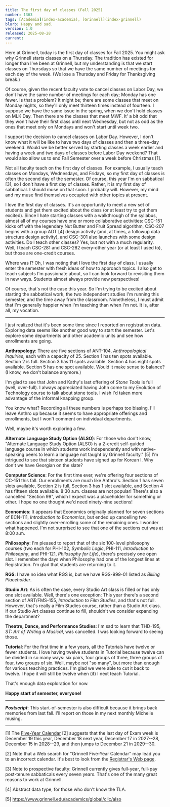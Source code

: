 ```yaml
---
title: The first day of classes (Fall 2025)
number: 1363
tags: [Academia](index-academia), [Grinnell](index-grinnell)
blurb: Happy and sad.
version: 1.0
released: 2025-08-28
current: 
---
```

Here at Grinnell, today is the first day of classes for Fall 2025. You might ask why Grinnell starts classes on a Thursday. The tradition has existed for longer than I've been at Grinnell, but my understanding is that we start classes on Thursdays so that we have the same number of meetings for each day of the week. (We lose a Thursday and Friday for Thanksgiving break.)

Of course, given the recent faculty vote to cancel classes on Labor Day, we don't have the same number of meetings for each day; Monday has one fewer. Is that a problem? It might be; there are some classes that meet on Monday nights, so they'll only meet thirteen times instead of fourteen. I suppose we have the same issue in the spring, when we don't hold classes on MLK Day. Then there are the classes that meet MWF. It' a bit odd that they won't have their first class until next Wednesday, but not as odd as the ones that meet only on Mondays and won't start until week two.

I support the decision to cancel classes on Labor Day. However, I don't know what it will be like to have two days of classes and then a three-day weekend. Would we be better served by starting classes a week earlier and having a week and two days of classes before Labor Day weekend? That would also allow us to end Fall Semester over a week before Christmas [1].

Not all faculty teach on the first day of classes. For example, I usually teach classes on Mondays, Wednesdays, and Fridays, so my first day of classes is often the second day of the semester. Of course, this year I'm on sabbatical [3], so I don't have a first day of classes. Rather, it is my first day of sabbatical. I should muse on that soon. I probably will. However, my mind and my muse find themselves occupied with other topics at present.

I love the first day of classes. It's an opportunity to meet a new set of students and get them excited about the class (or at least try to get them excited). Since I hate starting classes with a walkthrough of the syllabus, almost all of my courses have one or more collaborative activities: CSC-151 kicks off with the legendary Nut Butter and Fruit Spread algorithm, CSC-207 begins with a group ADT [4] design activity (and, at times, a followup data structure design activity), and CSC-301 also launches with some design activities. Do I teach other classes? Yes, but not with a much regularity. Well, I teach CSC-281 and CSC-282 every-other year (or at least I used to), but those are one-credit courses.

Where was I? Oh, I was noting that I love the first day of class. I usually enter the semester with fresh ideas of how to approach topics. I also get to teach subjects I'm passionate about, so I can look forward to revisiting them in new ways. Students almost always provide new perspectives!

Of course, that's not the case this year. So I'm trying to be excited about starting the sabbatical work, the two independent studies I'm running this semester, and the time away from the classroom. Nonetheless, I must admit that I'm generally happier when I'm teaching than when I'm not. It is, after all, my vocation.

---

I just realized that it's been some time since I reported on registration data. Exploring data seems like another good way to start the semester. Let's explore some departments and other academic units and see how enrollments are going.

**Anthropology**: There are five sections of ANT-104, _Anthropological Inquiries_, each with a capacity of 25. Section 1 has ten spots available. Section 2 is full. Section 3 has 11 spots available. Section 4 has eight spots available. Section 5 has one spot available. Would it make sense to balance? (I know, we don't balance anymore.)

I'm glad to see that John and Kathy's last offering of _Stone Tools_ is full (well, over-full). I always appreciated having John come to my Evolution of Technology course to talk about stone tools. I wish I'd taken more advantage of the informal knapping group.

You know what? Recording all these numbers is perhaps too biasing. I'll leave Anthro up because it seems to have appropriate offerings and enrollments, but I won't comment on individual departments.

Well, maybe it's worth exploring a few.

**Alternate Language Study Option (ALSO)**: For those who don't know, "Alternate Language Study Option (ALSO) is a 2-credit self-guided language course in which students work independently and with native-speaking peers to learn a language not taught by Grinnell faculty." [5] I'm intrigued to see that sixteen students have signed up for Korean I. Why don't we have Georgian on the slate?

**Computer Science**: For the first time ever, we're offering four sections of CC-151 this fall. Our enrollments are much like Anthro's. Section 1 has seven slots available, Section 2 is full, Section 3 has 1 slot available, and Section 4 has fifteen slots available. 8:30 a.m. classes are not popular! There's also a cancelled "Section 99", which I expect was a placeholder for something or other. I hope no one thought we'd need ninety-nine sections!

**Economics**: It appears that Economics originally planned for seven sections of ECN-111, _Introduction to Economics_, but ended up cancelling two sections and slightly over-enrolling some of the remaining ones. I wonder what happened. I'm not surprised to see that one of the sections cut was at 8:00 a.m.

**Philosophy**: I'm pleased to report that of the six 100-level philosophy courses (two each for PHI-102, _Symbolic Logic_, PHI-111, _Introduction to Philosophy_, and PHI-121, _Philosophy for Life_), there's precisely one open slot. I remember the days when Philosophy had one of the longest lines at Registration. I'm glad that students are returning to it.

**RGS**: I have no idea what RGS is, but we have RGS-999-01 listed as _Billing Placeholder_.

**Studio Art**: As is often the case, every Studio Art class is filled or has only one slot available. Well, there's one exception: This year there's a second section of ART/FMS-155, _Introduction to Film Studies_, and that's not full. However, that's really a Film Studies course, rather than a Studio Art class. If our Studio Art classes continue to fill, shouldn't we consider expanding the department?

**Theatre, Dance, and Performance Studies**: I'm sad to learn that THD-195, _ST: Art of Writing a Musical_, was cancelled. I was looking forward to seeing those.

**Tutorial**: For the first time in a few years, all the Tutorials have twelve or fewer students. I love having twelve students in Tutorial because twelve can be divided in so many ways: six pairs, four groups of three, three groups of four, two groups of six. Well, maybe not "so many", but more than enough for various teaching practices. I'm glad we were able to cut it back to twelve. I hope it will still be twelve when (if) I next teach Tutorial.

That's enough data exploration for now.

**Happy start of semester, everyone!**

---

**_Postscript_**: This start-of-semester is also difficult because it brings back memories from last fall. I'll report on those in my next monthly Michelle musing.

---

[1] The [Five-Year Calendar](https://www.grinnell.edu/about/leadership/offices-services/registrar/calendars/5-year) [2] suggests that the last day of Exam week is December 19 this year, December 18 next year, December 17 in 2027--28, December 15 in 2028--29, and then jumps to December 21 in 2029--30.

[2] Note that a Web search for "Grinnell Five-Year Calendar" may lead you to an incorrect calendar. It's best to look from the [Registrar's Web page](https://www.grinnell.edu/about/leadership/offices-services/registrar).

[3] Note to prospective faculty: Grinnell currently gives full-year, full-pay post-tenure sabbaticals every seven years. That's one of the many great reasons to work at Grinnell.

[4] Abstract data type, for those who don't know the TLA.

[5] <https://www.grinnell.edu/academics/global/clic/also>
